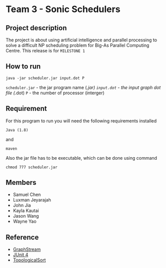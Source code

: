 # Team 3 - Sonic Schedulers

## Project description
The project is about using artificial intelligence and parallel processing to solve a difficult NP scheduling problem for Big-As Parallel Computing Centre.
This release is for `MILESTONE 1`

## How to run

```
java -jar scheduler.jar input.dot P
```
`scheduler.jar` - the jar program name (*.jar)
`input.dot` - the input graph dot file (*.dot)
`P` - the number of processor (interger)

## Requirement

For this program to run you will need the following requirements installed
```
Java (1.8)
```
and
```
maven
```
Also the jar file has to be executable, which can be done using command 
```
chmod 777 scheduler.jar
```

## Members
* Samuel Chen
* Luxman Jeyarajah
* John Jia
* Kayla Kautai
* Jason Wang 
* Wayne Yao

## Reference
* [GraphStream](http://graphstream-project.org/)
* [JUnit 4](https://junit.org/junit4/)
* [TopologicalSort](https://www.javatips.net/api/gs-algo-master/src/org/graphstream/algorithm/TopologicalSort.java)
